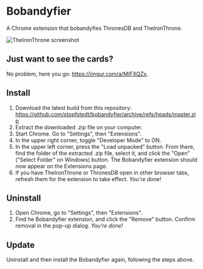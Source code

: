 # Bobandyfier 

A Chrome extension that bobandyfies ThronesDB and TheIronThrone. 

![TheIronThrone screenshot](https://i.imgur.com/2hEQxrG.png)

## Just want to see the cards?

No problem, here you go: https://imgur.com/a/MIFXQZx. 

## Install

1. Download the latest build from this repository: https://github.com/stopfstedt/bobandyfier/archive/refs/heads/master.zip
2. Extract the downloaded .zip file on your computer.
3. Start Chrome. Go to "Settings", then "Extensions".
4. In the upper right corner, toggle "Developer Mode" to ON.
5. In the upper left corner, press the "Load unpacked" button. From there, find the folder of the extracted .zip file, select it, and click the "Open" ("Select Folder" on Windows) button. The Bobandyfier extension should now appear on the Extensions page. 
6. If you have TheIronThrone or ThronesDB open in other browser tabs, refresh them for the extension to take effect. _You're done!_ 

## Uninstall

1. Open Chrome, go to "Settings", then "Extensions".
2. Find he Bobandyfier extension, and click the "Remove" button. Confirm removal in the pop-up dialog. _You're done!_

## Update

Uninstall and then install the Bobandyfier again, following the steps above.
